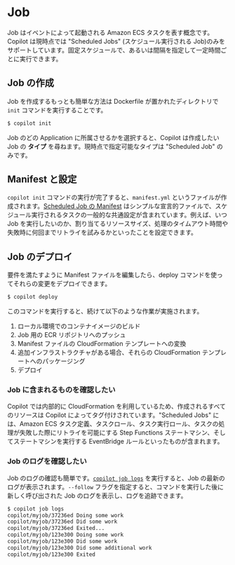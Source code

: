 # Job

Job はイベントによって起動される Amazon ECS タスクを表す概念です。Copilot は現時点では "Scheduled Jobs" (スケジュール実行される Job)のみをサポートしています。固定スケジュールで、あるいは間隔を指定して一定時間ごとに実行できます。

## Job の作成

Job を作成するもっとも簡単な方法は Dockerfile が置かれたディレクトリで `init` コマンドを実行することです。

```bash
$ copilot init
```

Job のどの Application に所属させるかを選択すると、Copilot は作成したい Job の __タイプ__ を尋ねます。現時点で指定可能なタイプは "Scheduled Job" のみです。

## Manifest と設定

`copilot init` コマンドの実行が完了すると、`manifest.yml` というファイルが作成されます。[Scheduled Job の Manifest](../manifest/scheduled-job.ja.md) はシンプルな宣言的ファイルで、スケジュール実行されるタスクの一般的な共通設定が含まれています。例えば、いつ Job を実行したいのか、割り当てるリソースサイズ、処理のタイムアウト時間や失敗時に何回までリトライを試みるかといったことを設定できます。

## Job のデプロイ

要件を満たすように Manifest ファイルを編集したら、deploy コマンドを使ってそれらの変更をデプロイできます。

```bash
$ copilot deploy
```

このコマンドを実行すると、続けて以下のような作業が実施されます。

1. ローカル環境でのコンテナイメージのビルド  
2. Job 用の ECR リポジトリへのプッシュ
3. Manifest ファイルの CloudFormation テンプレートへの変換  
4. 追加インフラストラクチャがある場合、それらの CloudFormation テンプレートへのパッケージング  
5. デプロイ

### Job に含まれるものを確認したい

Copilot では内部的に CloudFormation を利用しているため、作成されるすべてのリソースは Copilot によってタグ付けされています。"Scheduled Jobs" には、Amazon ECS タスク定義、タスクロール、タスク実行ロール、タスクの処理が失敗した際にリトライを可能にする Step Functions ステートマシン、そしてステートマシンを実行する EventBridge ルールといったものが含まれます。

### Job のログを確認したい

Job のログの確認も簡単です。[`copilot job logs`](../commands/job-logs.ja.md) を実行すると、Job の最新のログが表示されます。`--follow` フラグを指定すると、コマンドを実行した後に新しく呼び出された Job のログを表示し、ログを追跡できます。

```bash
$ copilot job logs
copilot/myjob/37236ed Doing some work
copilot/myjob/37236ed Did some work
copilot/myjob/37236ed Exited...
copilot/myjob/123e300 Doing some work
copilot/myjob/123e300 Did some work
copilot/myjob/123e300 Did some additional work
copilot/myjob/123e300 Exited
```
